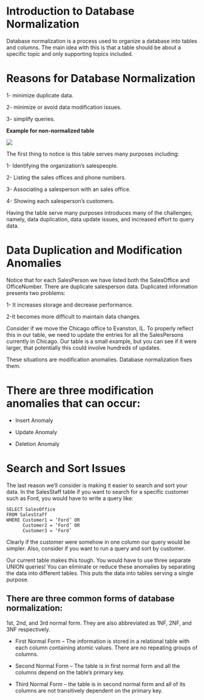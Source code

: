 # Introduction to Database Normalization
Database normalization is a process used to organize a database into tables and columns.  The main idea with this is that a table should be about a specific topic and only supporting topics included.

# Reasons for Database Normalization
1- minimize duplicate data.

2- minimize or avoid data modification issues.

3- simplify queries.

**Example for non-normalized table**

![](Capture25.PNG)

The first thing to notice is this table serves many purposes including:

1- Identifying the organization’s salespeople.

2- Listing the sales offices and phone numbers.

3- Associating a salesperson with an sales office.

4- Showing each salesperson’s customers.

Having the table serve many purposes introduces many of the challenges; namely, data duplication, data update issues, and increased effort to query data.

# Data Duplication and Modification Anomalies
Notice that for each SalesPerson we have listed both the SalesOffice and OfficeNumber. There are duplicate salesperson data. Duplicated information presents two problems:

1- It increases storage and decrease performance.

2-It becomes more difficult to maintain data changes.

Consider if we move the Chicago office to Evanston, IL. To properly reflect this in our table, we need to update the entries for all the SalesPersons currently in Chicago.  Our table is a small example, but you can see if it were larger, that potentially this could involve hundreds of updates.

These situations are modification anomalies. Database normalization fixes them. 

# There are three modification anomalies that can occur:
- Insert Anomaly 

- Update Anomaly

- Deletion Anomaly

# Search and Sort Issues
The last reason we’ll consider is making it easier to search and sort your data.  In the SalesStaff table if you want to search for a specific customer such as Ford, you would have to write a query like:
```
SELECT SalesOffice
FROM SalesStaff
WHERE Customer1 = ‘Ford’ OR
      Customer2 = ‘Ford’ OR
      Customer3 = ‘Ford’
```

Clearly if the customer were somehow in one column our query would be simpler.  Also, consider if you want to run a query and sort by customer. 

Our current table makes this tough. You would have to use three separate UNION queries! You can eliminate or reduce these anomalies by separating the data into different tables. This puts the data into tables serving a single purpose.

## There are three common forms of database normalization:
1st, 2nd, and 3rd normal form. They are also abbreviated as 1NF, 2NF, and 3NF respectively.

- First Normal Form – The information is stored in a relational table with each column containing atomic values. There are no repeating groups of columns.

- Second Normal Form – The table is in first normal form and all the columns depend on the table’s primary key.

- Third Normal Form – the table is in second normal form and all of its columns are not transitively dependent on the primary key.

